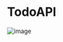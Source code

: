 # TodoAPI


![image](https://github.com/safacanmetin/TodoAPI/assets/48357757/de4d2047-fd32-4c9b-88d8-4460fe7b5862)

